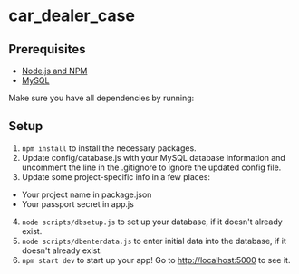 # car_dealer_case


## Prerequisites
* [Node.js and NPM](https://nodejs.org/en/)
* [MySQL](https://dev.mysql.com/downloads/installer/)

Make sure you have all dependencies by running:

## Setup
1. `npm install` to install the necessary packages.
2. Update config/database.js with your MySQL database information and uncomment the line in the .gitignore to ignore the updated config file.
3. Update some project-specific info in a few places:
  * Your project name in package.json
  * Your passport secret in app.js
4. `node scripts/dbsetup.js` to set up your database, if it doesn't already exist.
5. `node scripts/dbenterdata.js` to enter initial data into the database, if it doesn't already exist.
6. `npm start dev` to start up your app! Go to [http://localhost:5000](http://localhost:5000) to see it.
